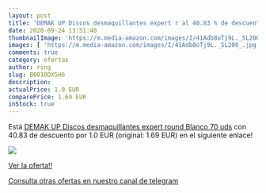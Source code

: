 ```yaml
---
layout: post
title: 'DEMAK UP Discos desmaquillantes expert r al 40.83 % de descuento'
date: 2020-09-24 13:51:40
thumbnailImage: 'https://m.media-amazon.com/images/I/41Adb8oTj9L._SL200_.jpg'
images: [ 'https://m.media-amazon.com/images/I/41Adb8oTj9L._SL200_.jpg' ]
comments: true
category: ofertas
author: ring
slug: B0010DX5H6
description:
actualPrice: 1.0 EUR
comparePrice: 1.69 EUR
inStock: true
---
```


Está [DEMAK UP Discos desmaquillantes expert round  Blanco  70 uds](https://www.amazon.com/dp/B0010DX5H6/?tag=redken08-20) con 40.83 de descuento por 1.0 EUR (original: 1.69 EUR) en el siguiente enlace!

[![](https://m.media-amazon.com/images/I/41Adb8oTj9L._SL200_.jpg)](https://www.amazon.com/dp/B0010DX5H6/?tag=redken08-20)

[Ver la oferta!!](https://www.amazon.com/dp/B0010DX5H6/?tag=redken08-20)

[Consulta otras ofertas en nuestro canal de telegram](https://t.me/s/ofertas25)
